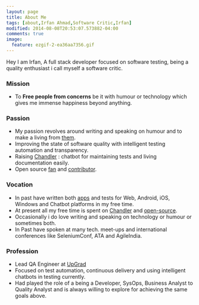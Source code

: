 ```yaml
---
layout: page
title: About Me
tags: [about,Irfan Ahmad,Software Critic,Irfan]
modified: 2014-08-08T20:53:07.573882-04:00
comments: true
image:
  feature: ezgif-2-ea36aa7356.gif
---
```


Hey I am Irfan, A full stack developer focused on software testing, being a quality enthusiast i call myself a software critic.

### Mission
* To **Free people from concerns** be it with humour or technology which gives me immense happiness beyond anything.    

### Passion
* My passion revolves around writing and speaking on humour and to make a living from <a href="https://en.wikipedia.org/wiki/Computational_humor">them</a>.
* Improving the state of software quality with intelligent testing automation and transparency.
* Raising <a href="https://chandler.ai">Chandler</a> : chatbot for maintaining tests and living documentation easily.
* Open source <a href="https://github.com/notimewaste">fan</a> and <a href="https://irfanahmad.in/open/">contributor</a>.

### Vocation
* In past have written both <a href="https://irfanahmad.in/apps/">apps</a> and tests for Web, Android, iOS, Windows and Chatbot platforms in my free time.
* At present all my free time is spent on <a href="https://chandler.ai">Chandler</a>  and <a href="https://irfanahmad.in/open/">open-source</a>.
* Occasionally i do love writing and speaking on technology or humour or sometimes both.
* In Past have spoken at many tech. meet-ups and international conferences like SeleniumConf, ATA and AgileIndia.

### Profession  
* Lead QA Engineer at <a href="https://upgrad.com">UpGrad</a>
* Focused on test automation, continuous delivery and using intelligent chatbots in testing currently.
* Had played the role of a being a Developer, SysOps, Business Analyst to Quality Analyst and is always willing to explore for achieving the same goals above.
